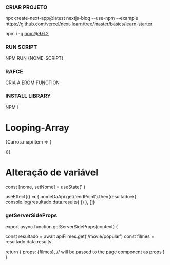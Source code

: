 ### CRIAR PROJETO
npx create-next-app@latest nextjs-blog --use-npm --example https://github.com/vercel/next-learn/tree/master/basics/learn-starter

npm i -g npm@9.6.2

### RUN SCRIPT
NPM RUN {NOME-SCRIPT}

### RAFCE
CRIA A EROM FUNCTION

### INSTALL LIBRARY
NPM i

# Looping-Array

{Carros.map(item => (
    
))}

# Alteração de variável
<!-- Entre parenteses é o nome padrão da variável -->
const [nome, setNome] = useState('') 

useEffect(() => {
    nomeDaApi.get('endPoint').then(resultado=>{
      console.log(resultado.data.results)
    })
  }, [])

### getServerSideProps

export async function getServerSideProps(context) {
  
  const resultado = await apiFilmes.get('/movie/popular')
  const filmes = resultado.data.results

  return {
    props: {filmes}, // will be passed to the page component as props
  }
}